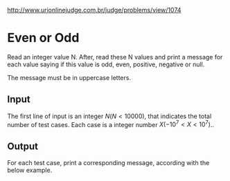 http://www.urionlinejudge.com.br/judge/problems/view/1074

# Even or Odd

Read an integer value N. After, read these N values and print a message for
each value saying if this value is odd, even, positive, negative or null.

The message must be in uppercase letters.

## Input

The first line of input is an integer $N (N \lt 10000)$, that indicates the
total number of test cases. Each case is a integer number
$X (-10^7 \lt X \lt 10^7)$..

## Output

For each test case, print a corresponding message, according with the below example.
